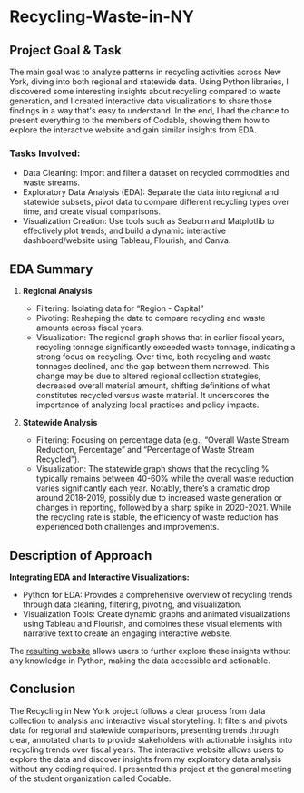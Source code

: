 # Recycling-Waste-in-NY
## Project Goal & Task

The main goal was to analyze patterns in recycling activities across New York, diving into both regional and statewide data. Using Python libraries, I discovered some interesting insights about recycling compared to waste generation, and I created interactive data visualizations to share those findings in a way that's easy to understand. In the end, I had the chance to present everything to the  members of Codable, showing them how to explore the interactive website and gain similar insights from EDA. 

### Tasks Involved:

- Data Cleaning: Import and filter a dataset on recycled commodities and waste streams.
- Exploratory Data Analysis (EDA): Separate the data into regional and statewide subsets, pivot data to compare different recycling types over time, and create visual comparisons.
- Visualization Creation: Use tools such as Seaborn and Matplotlib to effectively plot trends, and build a dynamic interactive dashboard/website using Tableau, Flourish, and Canva.

## EDA Summary

1. **Regional Analysis**
    - Filtering: Isolating data for “Region - Capital”
    - Pivoting: Reshaping the data to compare recycling and waste amounts across fiscal years.
    - Visualization: The regional graph shows that in earlier fiscal years, recycling tonnage significantly exceeded waste tonnage, indicating a strong focus on recycling. Over time, both recycling and waste tonnages declined, and the gap between them narrowed. This change may be due to altered regional collection strategies, decreased overall material amount, shifting definitions of what constitutes recycled versus waste material. It underscores the importance of analyzing local practices and policy impacts.

2. **Statewide Analysis**
    - Filtering: Focusing on percentage data (e.g., “Overall Waste Stream Reduction, Percentage” and “Percentage of Waste Stream Recycled”).
    - Visualization: The statewide graph shows that the recycling % typically remains between 40-60% while the overall waste reduction varies significantly each year. Notably, there’s a dramatic drop around 2018-2019, possibly due to increased waste generation or changes in reporting, followed by a sharp spike in 2020-2021. While the recycling rate is stable, the efficiency of waste reduction has experienced both challenges and improvements. 

## Description of Approach

**Integrating EDA and Interactive Visualizations:** 

- Python for EDA: Provides a comprehensive overview of recycling trends through data cleaning, filtering, pivoting, and visualization.
- Visualization Tools: Create dynamic graphs and animated visualizations using Tableau and Flourish, and combines these visual elements with narrative text to create an engaging interactive website.

The [resulting website](https://codable-recycling-fa23.my.canva.site/data-visualization-project#page-8) allows users to further explore these insights without any knowledge in Python, making the data accessible and actionable. 

## Conclusion

The Recycling in New York project follows a clear process from data collection to analysis and interactive visual storytelling. It filters and pivots data for regional and statewide comparisons, presenting trends through clear, annotated charts to provide stakeholders with actionable insights into recycling trends over fiscal years. The interactive website allows users to explore the data and discover insights from my exploratory data analysis without any coding required. I presented this project at the general meeting of the student organization called Codable.
